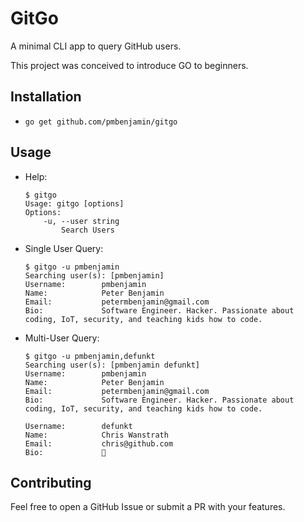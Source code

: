 # GitGo
A minimal CLI app to query GitHub users.

This project was conceived to introduce GO to beginners.

## Installation
- `go get github.com/pmbenjamin/gitgo`

## Usage
- Help: 
    ```
    $ gitgo
    Usage: gitgo [options]
    Options:
        -u, --user string
            Search Users
    ```
- Single User Query:
    ```
    $ gitgo -u pmbenjamin
    Searching user(s): [pmbenjamin]
    Username:        pmbenjamin
    Name:            Peter Benjamin
    Email:           petermbenjamin@gmail.com
    Bio:             Software Engineer. Hacker. Passionate about coding, IoT, security, and teaching kids how to code.
    ```
- Multi-User Query:
    ```
    $ gitgo -u pmbenjamin,defunkt                                                                                                                                    
    Searching user(s): [pmbenjamin defunkt]
    Username:        pmbenjamin
    Name:            Peter Benjamin
    Email:           petermbenjamin@gmail.com
    Bio:             Software Engineer. Hacker. Passionate about coding, IoT, security, and teaching kids how to code.
    
    Username:        defunkt
    Name:            Chris Wanstrath
    Email:           chris@github.com
    Bio:             🍔 
    ```

## Contributing
Feel free to open a GitHub Issue or submit a PR with your features.